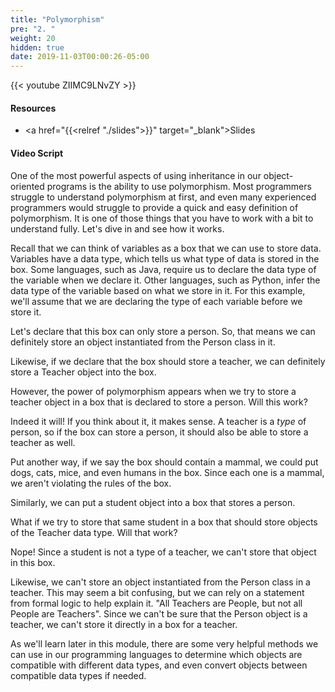 ```yaml
---
title: "Polymorphism"
pre: "2. "
weight: 20
hidden: true
date: 2019-11-03T00:00:26-05:00
---
```


{{< youtube ZIIMC9LNvZY >}}

#### Resources

* <a href="{{<relref "./slides">}}" target="_blank">Slides</a>

#### Video Script

One of the most powerful aspects of using inheritance in our object-oriented programs is the ability to use polymorphism. Most programmers struggle to understand polymorphism at first, and even many experienced programmers would struggle to provide a quick and easy definition of polymorphism. It is one of those things that you have to work with a bit to understand fully. Let's dive in and see how it works.

Recall that we can think of variables as a box that we can use to store data. Variables have a data type, which tells us what type of data is stored in the box. Some languages, such as Java, require us to declare the data type of the variable when we declare it. Other languages, such as Python, infer the data type of the variable based on what we store in it. For this example, we'll assume that we are declaring the type of each variable before we store it.

Let's declare that this box can only store a person. So, that means we can definitely store an object instantiated from the Person class in it.

Likewise, if we declare that the box should store a teacher, we can definitely store a Teacher object into the box.

However, the power of polymorphism appears when we try to store a teacher object in a box that is declared to store a person. Will this work?

Indeed it will! If you think about it, it makes sense. A teacher is a _type_ of person, so if the box can store a person, it should also be able to store a teacher as well.

Put another way, if we say the box should contain a mammal, we could put dogs, cats, mice, and even humans in the box. Since each one is a mammal, we aren't violating the rules of the box.

Similarly, we can put a student object into a box that stores a person.

What if we try to store that same student in a box that should store objects of the Teacher data type. Will that work?

Nope! Since a student is not a type of a teacher, we can't store that object in this box.

Likewise, we can't store an object instantiated from the Person class in a teacher. This may seem a bit confusing, but we can rely on a statement from formal logic to help explain it. "All Teachers are People, but not all People are Teachers". Since we can't be sure that the Person object is a teacher, we can't store it directly in a box for a teacher.

As we'll learn later in this module, there are some very helpful methods we can use in our programming languages to determine which objects are compatible with different data types, and even convert objects between compatible data types if needed.
